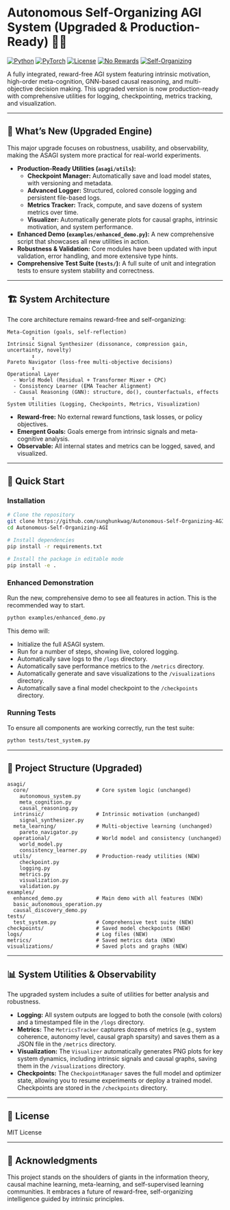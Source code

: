 # Autonomous Self-Organizing AGI System (Upgraded & Production-Ready) 🧠✨

[![Python](https://img.shields.io/badge/Python-3.8%2B-blue.svg)](https://www.python.org/)
[![PyTorch](https://img.shields.io/badge/PyTorch-2.0%2B-orange.svg)](https://pytorch.org/)
[![License](https://img.shields.io/badge/License-MIT-green.svg)](https://opensource.org/licenses/MIT)
[![No Rewards](https://img.shields.io/badge/Paradigm-Reward--Free-red.svg)](#)
[![Self-Organizing](https://img.shields.io/badge/Behavior-Autonomous-green.svg)](#)

A fully integrated, reward-free AGI system featuring intrinsic motivation, high-order meta-cognition, GNN-based causal reasoning, and multi-objective decision making. This upgraded version is now production-ready with comprehensive utilities for logging, checkpointing, metrics tracking, and visualization.

---

## 🚀 What’s New (Upgraded Engine)

This major upgrade focuses on robustness, usability, and observability, making the ASAGI system more practical for real-world experiments.

- **Production-Ready Utilities (`asagi/utils`):**
  - **Checkpoint Manager:** Automatically save and load model states, with versioning and metadata.
  - **Advanced Logger:** Structured, colored console logging and persistent file-based logs.
  - **Metrics Tracker:** Track, compute, and save dozens of system metrics over time.
  - **Visualizer:** Automatically generate plots for causal graphs, intrinsic motivation, and system performance.
- **Enhanced Demo (`examples/enhanced_demo.py`):** A new comprehensive script that showcases all new utilities in action.
- **Robustness & Validation:** Core modules have been updated with input validation, error handling, and more extensive type hints.
- **Comprehensive Test Suite (`tests/`):** A full suite of unit and integration tests to ensure system stability and correctness.

---

## 🏗️ System Architecture

The core architecture remains reward-free and self-organizing:

```
Meta-Cognition (goals, self-reflection)
        ↕
Intrinsic Signal Synthesizer (dissonance, compression gain, uncertainty, novelty)
        ↕
Pareto Navigator (loss-free multi-objective decisions)
        ↕
Operational Layer
  - World Model (Residual + Transformer Mixer + CPC)
  - Consistency Learner (EMA Teacher Alignment)
  - Causal Reasoning (GNN): structure, do(), counterfactuals, effects
        ↕
System Utilities (Logging, Checkpoints, Metrics, Visualization)
```

- **Reward-free:** No external reward functions, task losses, or policy objectives.
- **Emergent Goals:** Goals emerge from intrinsic signals and meta-cognitive analysis.
- **Observable:** All internal states and metrics can be logged, saved, and visualized.

---

## 🚦 Quick Start

### Installation

```bash
# Clone the repository
git clone https://github.com/sunghunkwag/Autonomous-Self-Organizing-AGI.git
cd Autonomous-Self-Organizing-AGI

# Install dependencies
pip install -r requirements.txt

# Install the package in editable mode
pip install -e .
```

### Enhanced Demonstration

Run the new, comprehensive demo to see all features in action. This is the recommended way to start.

```bash
python examples/enhanced_demo.py
```

This demo will:
- Initialize the full ASAGI system.
- Run for a number of steps, showing live, colored logging.
- Automatically save logs to the `/logs` directory.
- Automatically save performance metrics to the `/metrics` directory.
- Automatically generate and save visualizations to the `/visualizations` directory.
- Automatically save a final model checkpoint to the `/checkpoints` directory.

### Running Tests

To ensure all components are working correctly, run the test suite:

```bash
python tests/test_system.py
```

---

## 📁 Project Structure (Upgraded)

```
asagi/
  core/                      # Core system logic (unchanged)
    autonomous_system.py
    meta_cognition.py
    causal_reasoning.py
  intrinsic/                 # Intrinsic motivation (unchanged)
    signal_synthesizer.py
  meta_learning/             # Multi-objective learning (unchanged)
    pareto_navigator.py
  operational/               # World model and consistency (unchanged)
    world_model.py
    consistency_learner.py
  utils/                     # Production-ready utilities (NEW)
    checkpoint.py
    logging.py
    metrics.py
    visualization.py
    validation.py
examples/
  enhanced_demo.py           # Main demo with all features (NEW)
  basic_autonomous_operation.py
  causal_discovery_demo.py
tests/
  test_system.py             # Comprehensive test suite (NEW)
checkpoints/                 # Saved model checkpoints (NEW)
logs/                        # Log files (NEW)
metrics/                     # Saved metrics data (NEW)
visualizations/              # Saved plots and graphs (NEW)
```

---

## 📊 System Utilities & Observability

The upgraded system includes a suite of utilities for better analysis and robustness.

- **Logging:** All system outputs are logged to both the console (with colors) and a timestamped file in the `/logs` directory.
- **Metrics:** The `MetricsTracker` captures dozens of metrics (e.g., system coherence, autonomy level, causal graph sparsity) and saves them as a JSON file in the `/metrics` directory.
- **Visualization:** The `Visualizer` automatically generates PNG plots for key system dynamics, including intrinsic signals and causal graphs, saving them in the `/visualizations` directory.
- **Checkpoints:** The `CheckpointManager` saves the full model and optimizer state, allowing you to resume experiments or deploy a trained model. Checkpoints are stored in the `/checkpoints` directory.

---

## 📄 License

MIT License

---

## 🙏 Acknowledgments

This project stands on the shoulders of giants in the information theory, causal machine learning, meta-learning, and self-supervised learning communities. It embraces a future of reward-free, self-organizing intelligence guided by intrinsic principles.
